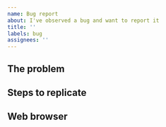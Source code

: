 ```yaml
---
name: Bug report
about: I've observed a bug and want to report it
title: ''
labels: bug
assignees: ''
---
```


## The problem

<!-- Describe the bug you have observed. Be as specific as you can. It helps to describe any actions you've taken, what you expected to see, and what you saw instead. -->

## Steps to replicate

<!-- It's very difficult to investigate or fix a bug without knowing how to replicate it. Please be as detailed as you can in describing how to replicate the bug. -->

## Web browser

<!-- Sometimes, a bug only happens on a specific browser. Please specify what web browser you observed the bug in (e.g. Google Chrome, Mozilla Firefox) and what version it is. You can usually find the version through a "Help" or "About" menu. -->
